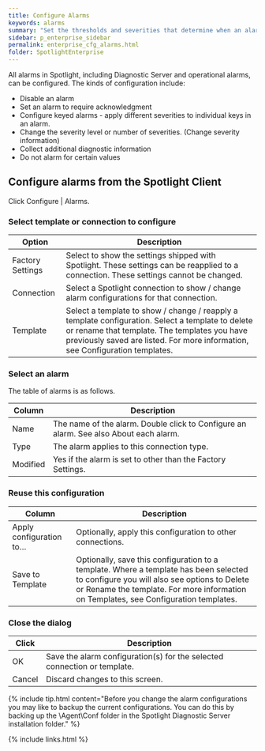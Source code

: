 ```yaml
---
title: Configure Alarms
keywords: alarms
summary: "Set the thresholds and severities that determine when an alarm is raised. Disable an alarm. Set an alarm to require acknowledgment. Configure keyed alarms. Collect additional diagnostic information on an alarm."
sidebar: p_enterprise_sidebar
permalink: enterprise_cfg_alarms.html
folder: SpotlightEnterprise
---
```



All alarms in Spotlight, including Diagnostic Server and operational alarms, can be configured. The kinds of configuration include:

*  Disable an alarm
*  Set an alarm to require acknowledgment
*  Configure keyed alarms - apply different severities to individual keys in an alarm.
*  Change the severity level or number of severities. (Change severity information)
*  Collect additional diagnostic information
*  Do not alarm for certain values


## Configure alarms from the Spotlight Client

Click Configure \| Alarms.


### Select template or connection to configure

Option | Description
-------|------------
Factory Settings | Select to show the settings shipped with Spotlight. These settings can be reapplied to a connection. These settings cannot be changed.
Connection | Select a Spotlight connection to show / change alarm configurations for that connection.
Template | Select a template to show / change / reapply a template configuration. Select a template to delete or rename that template. The templates you have previously saved are listed. For more information, see Configuration templates.


### Select an alarm

The table of alarms is as follows.

Column | Description
-------|------------
Name | The name of the alarm. Double click to Configure an alarm. See also About each alarm.
Type | The alarm applies to this connection type.
Modified | Yes if the alarm is set to other than the Factory Settings.

### Reuse this configuration

Column | Description
-------|------------
Apply configuration to… | Optionally, apply this configuration to other connections.
Save to Template | Optionally, save this configuration to a template. Where a template has been selected to configure you will also see options to Delete or Rename the template. For more information on Templates, see Configuration templates.

### Close the dialog

Click | Description
------|------------
OK | Save the alarm configuration(s) for the selected connection or template.
Cancel | Discard changes to this screen.

{% include tip.html content="Before you change the alarm configurations you may like to backup the current configurations. You can do this by backing up the \Agent\Conf folder in the Spotlight Diagnostic Server installation folder." %}

{% include links.html %}

